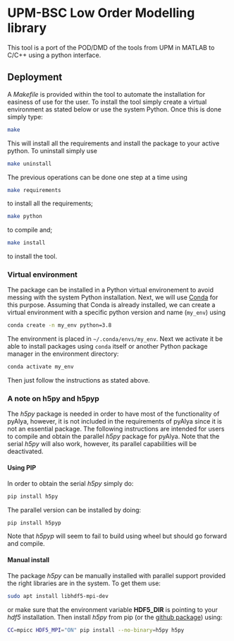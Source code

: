 # UPM-BSC Low Order Modelling library

This tool is a port of the POD/DMD of the tools from UPM in MATLAB to C/C++ using a python interface.

## Deployment

A _Makefile_ is provided within the tool to automate the installation for easiness of use for the user. To install the tool simply create a virtual environment as stated below or use the system Python. Once this is done simply type:
```bash
make
```
This will install all the requirements and install the package to your active python. To uninstall simply use
```bash
make uninstall
```

The previous operations can be done one step at a time using
```bash
make requirements
```
to install all the requirements;
```bash
make python
```
to compile and;
```bash
make install
```
to install the tool.

### Virtual environment

The package can be installed in a Python virtual environement to avoid messing with the system Python installation.
Next, we will use [Conda](https://docs.conda.io/projects/conda/en/latest/index.html) for this purpose.
Assuming that Conda is already installed, we can create a virtual environment with a specific python version and name (`my_env`) using
```bash
conda create -n my_env python=3.8
```
The environment is placed in `~/.conda/envs/my_env`.
Next we activate it be able to install packages using `conda` itself or another Python package manager in the environment directory:
```bash
conda activate my_env
```
Then just follow the instructions as stated above.

### A note on h5py and h5pyp

The *h5py* package is needed in order to have most of the functionality of pyAlya, however, it is not included in the requirements of pyAlya since it is not an essential package. The following instructions are intended for users to compile and obtain the parallel *h5py* package for pyAlya. Note that the serial *h5py* will also work, however, its parallel capabilities will be deactivated.

#### Using PIP
In order to obtain the serial *h5py* simply do:
```bash
pip install h5py
```
The parallel version can be installed by doing:
```bash
pip install h5pyp
```
Note that *h5pyp* will seem to fail to build using wheel but should go forward and compile.

#### Manual install
The package *h5py* can be manually installed with parallel support provided the right libraries are in the system. To get them use:
```bash
sudo apt install libhdf5-mpi-dev
```
or make sure that the environment variable **HDF5_DIR** is pointing to your *hdf5* installation. Then install *h5py* from pip (or the [github package](https://github.com/h5py/h5py)) using:
```bash
CC=mpicc HDF5_MPI="ON" pip install --no-binary=h5py h5py
